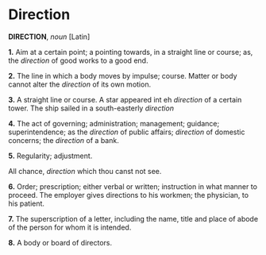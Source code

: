 # Direction

**DIRECTION**, _noun_ \[Latin\]

**1.** Aim at a certain point; a pointing towards, in a straight line or course; as, the _direction_ of good works to a good end.

**2.** The line in which a body moves by impulse; course. Matter or body cannot alter the _direction_ of its own motion.

**3.** A straight line or course. A star appeared int eh _direction_ of a certain tower. The ship sailed in a south-easterly _direction_

**4.** The act of governing; administration; management; guidance; superintendence; as the _direction_ of public affairs; _direction_ of domestic concerns; the _direction_ of a bank.

**5.** Regularity; adjustment.

All chance, _direction_ which thou canst not see.

**6.** Order; prescription; either verbal or written; instruction in what manner to proceed. The employer gives directions to his workmen; the physician, to his patient.

**7.** The superscription of a letter, including the name, title and place of abode of the person for whom it is intended.

**8.** A body or board of directors.